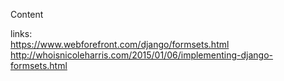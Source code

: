 Content

links:  
https://www.webforefront.com/django/formsets.html  
http://whoisnicoleharris.com/2015/01/06/implementing-django-formsets.html  




